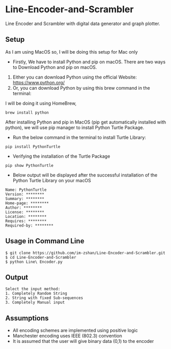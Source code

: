 # Line-Encoder-and-Scrambler
Line Encoder and Scrambler with digital data generator and graph plotter.

## Setup
As I am using MacOS so, I will be doing this setup for Mac only

- Firstly, We have to install Python and pip on macOS. There are two ways to Download Python and pip on macOS.
1. Either you can download Python using the official Website: https://www.python.org/
2. Or, you can download Python by using this brew command in the terminal:

I will be doing it using HomeBrew,
```
brew install python
```

After installing Python and pip in MacOS (pip get automatically installed with python), we will use pip manager to install Python Turtle Package.
- Run the below command in the terminal to install Turtle Library:
```
pip install PythonTurtle
```

- Verifying the installation of the Turtle Package
```
pip show PythonTurtle
```

- Below output will be displayed after the successful installation of the Python Turtle Library on your macOS
```
Name: PythonTurtle
Version: ********
Summary: ********
Home-page: ********
Author: ********
License: ********
Location: ********
Requires: ********
Required-by: ********
```

## Usage in Command Line
```
$ git clone https://github.com/im-zshan/Line-Encoder-and-Scrambler.git
$ cd Line-Encoder-and-Scrambler
$ python Line\ Encoder.py
```
## Output
```
Select the input method:
1. Completely Random String
2. String with fixed Sub-sequences
3. Completely Manual input
```

## Assumptions
- All encoding schemes are implemented using positive logic
- Manchester encoding uses IEEE (802.3) convention
- It is assumed that the user will give binary data (0,1) to the encoder
